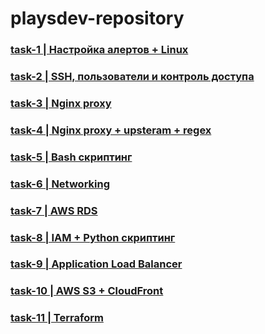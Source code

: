 # playsdev-repository
### [task-1 | Настройка алертов + Linux](https://github.com/NichiporukRoman/playsdev-repository/tree/main/tasks/task_1)
### [task-2 | SSH, пользователи и контроль доступа](https://github.com/NichiporukRoman/playsdev-repository/tree/main/tasks/task_2)
### [task-3 | Nginx proxy](https://github.com/NichiporukRoman/playsdev-repository/tree/main/tasks/task_3)
### [task-4 | Nginx proxy + upsteram + regex](https://github.com/NichiporukRoman/playsdev-repository/tree/main/tasks/task_4)
### [task-5 | Bash скриптинг](https://github.com/NichiporukRoman/playsdev-repository/tree/main/tasks/task_5)
### [task-6 | Networking](https://github.com/NichiporukRoman/playsdev-repository/tree/main/tasks/task_6)
### [task-7 | AWS RDS](https://github.com/NichiporukRoman/playsdev-repository/tree/main/tasks/task_7)
### [task-8 | IAM + Python скриптинг](https://github.com/NichiporukRoman/playsdev-repository/tree/main/tasks/task_8)
### [task-9 | Application Load Balancer](https://github.com/NichiporukRoman/playsdev-repository/tree/main/tasks/task_9)
### [task-10 | AWS S3 + CloudFront](https://github.com/NichiporukRoman/playsdev-repository/tree/main/tasks/task_10)
### [task-11 | Terraform](https://github.com/NichiporukRoman/playsdev-repository/tree/main/tasks/task_11)


